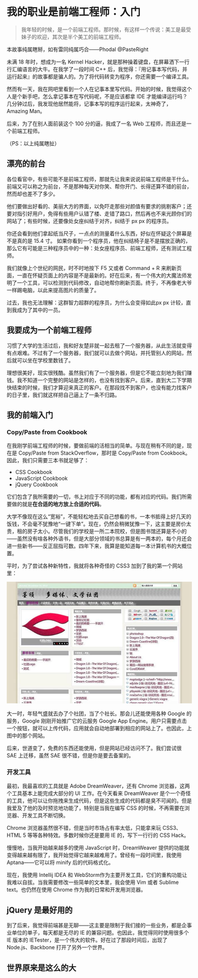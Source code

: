 我的职业是前端工程师：入门
===

> 我年轻的时候，是一个前端工程师。那时候，有这样一个传说：美工是最受妹子的欢迎，其次是半个美工的前端工程师。

本故事纯属瞎掰，如有雷同纯属巧合——Phodal @PasteRight

未满 18 年时，想成为一名 Kernel Hacker，就是那种操着键盘，在屏幕洒下一行行汇编语言的大牛。在我学了一段时间 C++ 后，我觉得：『用记事本写代码，并运行起来』的故事都是骗人的。为了将代码转变为程序，你还需要一个编译工具。

然而有一天，我在网吧里看到一个人在记事本里写代码。开始的时候，我觉得这个人是个新手吧，怎么拿记事本在写代码呢，不是应该都拿 IDE 才能编译运行吗？几分钟过后，我发现他居然能将，记事本写的程序运行起来，太神奇了，Amazing Man。

后来，为了在别人面前装这个 100 分的逼，我成了一名 Web 工程师，而且还是一个前端工程师。

（PS：以上纯属瞎扯）

漂亮的前台
---

各位看官中，有些可能不是前端工程师，那就先让我来说说前端工程师是干什么。前端又可以称之为前台，不是那种每天对你笑、帮你开门、长得还算不错的前台，然而却也差不了多少。

他们要做出好看的、美丽大方的界面，以免吓走那些对颜值有要求的挑剔客户；还要对指引好用户，免得有些用户认错了楼、走错了路口，然后再也不来光顾你们的网站了；有些时候，还要像处女座纠结于对齐，纠结于 px px 的程序员。

你还会看到他们拿起纸当尺子，一点点的测量着什么东西，好似在怀疑这个屏幕是不是真的是 15.4 寸。
如果你看到一个程序员，他在纠结椅子是不是摆放正确的，那么它有可能是三种程序员中的一种：处女座程序员、前端工程师，还有测试工程师。

我们就像上个世纪的网民，时不时地按下 F5 又或者 Command + R 来刷新页面，一直在怀疑页面上的内容是不是最新的。好在后来，有一个伟大的大魔法师发明了一个工具，可以检测到代码修改，自动地帮你刷新页面。终于，不再像老大爷一样踢电脑，以此来提高图片的质量了。

过去，我也无法理解：这群智力超群的程序员，为什么会变得如此px px 计较，直到我成为了其中的一员。

我要成为一个前端工程师
---

习惯了大学的生活过后，我和好友楚非就一起去租了一个服务器，从此生活就变得有点艰难。不过有了一个服务器，我们就可以去做个网站，并托管别人的网站，然后就可以坐在学校里数钱了。

理想很美好，现实很残酷。虽然我们有了一个服务器，但是它不能立刻地为我们赚钱。我不知道一个完整的网站是怎样的，也没有找到客户。后来，直到大二下学期快结束的时候，我们才算迎来真正的客户。在那段找不到客户，也没有能力找客户的日子里，我们就这样把自己逼上了一条不归路。

我的前端入门
---


### Copy/Paste from Cookbook

在我刚学前端工程师的时候，要做前端的活相当的简单。与现在稍有不同的是，现在是 Copy/Paste from StackOverflow，那时是 Copy/Paste from Cookbook。因此，我们只需要三本书就足够了：

 - CSS Cookbook
 - JavaScript Cookbook
 - jQuery Cookbook

它们包含了我所需要的一切，书上对应于不同的功能，都有对应的代码。我们所需要做的就是**在合适的地方放上合适的代码**。

大学不像现在这么“宽裕”，不能轻松地去买自己想看的书，一本书抵得上好几天的饭钱，不会毫不犹豫地“一键下单”。现在，仍然会稍微犹豫一下，这主要是房价太贵，租的房子太小。尽管我们的学校是一所二本院校，但是图书馆还算是不小的——虽然没有啥各种外语书，但是大部分领域的书总算是有一两本的，每个月还会进一些新书——反正屈指可数。四年下来，我算是能知道每一本计算机书的大概位置。

平时，为了尝试各种新特性，我就将各种奇怪的 CSS3 加到了我的第一个网站里：

![Django GAE](../images/django_gae.jpg)

大一时，年轻气盛就去办了个社团，当了个社长。那会儿还能使用各种 Google 的服务，Google 刚刚开始推广它的云服务 Google App Engine。用户只需要点击一个按钮，就可以上传代码，应用就会自动地部署到相应的网站上了。也因此，上图中的那个网站。

后来，世道变了，免费的东西还能使用，但是网站已经访问不了。我们尝试很 SAE 上迁移，虽然 SAE 很不错，但是你是要去备案的。

### 开发工具

最初，我最喜欢的工具就是 Adobe DreamWeaver，还有 Chrome 浏览器，这两个工具基本上能完成大部分的 UI 工作。在今天看来 DreamWeaver 是个一个奇怪的工具，他可以让你拖拽来生成代码，但是这些生成的代码都是臭不可闻的。但是我爱及了他的及时预览地功能了，特别是当我在编写 CSS 的时候，不再需要在浏览器、开发工具不断切换。

Chrome 浏览器虽然很不错，但是当时市场占有率太低，只能拿来玩 CSS3、HTML 5 等等各种特效。多数时候你还是要用 IE 的，写下一行行的 CSS Hack。

慢慢地，当我开始越来越多的使用 JavaScript 时，DreamWeaver 提供的功能就变得越来越有限了，我开始觉得它越来越难用了。曾经有一段时间里，我使用 Aptana——它可以将 minify 后的代码格式化。

现在，我使用 Intellij IDEA 和 WebStorm作为主要开发工具，它们的重构功能让我难以自拔。当我需要修改一些简单的文本里，我会使用 Vim 或者 Sublime text。也仍然在使用 Chrome 作为我的日常和开发用浏览器。


jQuery 是最好用的
---

到了后来，我觉得前端甚是无聊——这主要是限制于我们接的一些业务，都是企事业单位的单子，每天都是无尽的 IE 的兼容问题。也因此，我觉得同时使用很多个 IE 版本的 IETester，是一个伟大的软件。好在过了那段时间后，出现了 Node.js、Backbone 打开了另外一个世界。

世界原来是这么的大
---